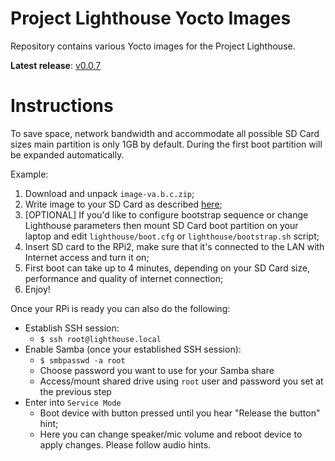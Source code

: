 # Project Lighthouse Yocto Images

Repository contains various Yocto images for the Project Lighthouse.

__Latest release__: [v0.0.7](https://github.com/project-lighthouse/yocto-images/releases/v0.0.7)

# Instructions

To save space, network bandwidth and accommodate all possible SD Card sizes main partition is only 1GB by default. During the first boot partition will be expanded automatically.

Example:

1. Download and unpack `image-va.b.c.zip`;
2. Write image to your SD Card as described [here](https://www.raspberrypi.org/documentation/installation/installing-images/);
3. [OPTIONAL] If you'd like to configure bootstrap sequence or change Lighthouse parameters then mount SD Card boot partition on your laptop and edit `lighthouse/boot.cfg` or `lighthouse/bootstrap.sh` script;
4. Insert SD card to the RPi2, make sure that it's connected to the LAN with Internet access and turn it on;
5. First boot can take up to 4 minutes, depending on your SD Card size, performance and quality of internet connection;
6. Enjoy!

Once your RPi is ready you can also do the following:

* Establish SSH session:
    * `$ ssh root@lighthouse.local`
* Enable Samba (once your established SSH session):
    * `$ smbpasswd -a root`
    * Choose password you want to use for your Samba share
    * Access/mount shared drive using `root` user and password you set at the previous step
* Enter into `Service Mode`
    * Boot device with button pressed until you hear "Release the button" hint;
    * Here you can change speaker/mic volume and reboot device to apply changes. Please follow audio hints.